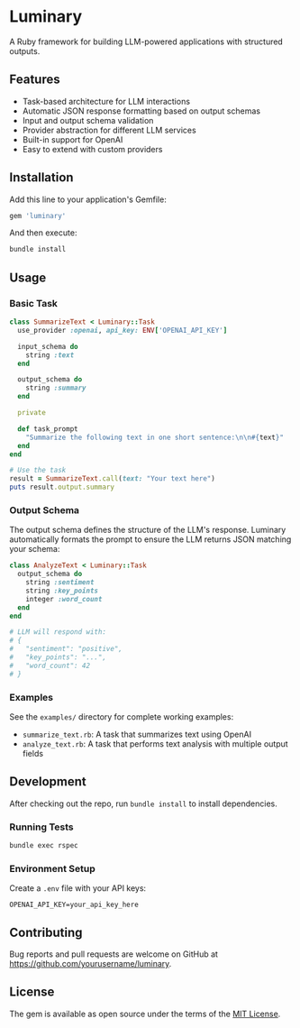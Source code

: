 # Luminary

A Ruby framework for building LLM-powered applications with structured outputs.

## Features

- Task-based architecture for LLM interactions
- Automatic JSON response formatting based on output schemas
- Input and output schema validation
- Provider abstraction for different LLM services
- Built-in support for OpenAI
- Easy to extend with custom providers

## Installation

Add this line to your application's Gemfile:

```ruby
gem 'luminary'
```

And then execute:

```bash
bundle install
```

## Usage

### Basic Task

```ruby
class SummarizeText < Luminary::Task
  use_provider :openai, api_key: ENV['OPENAI_API_KEY']

  input_schema do
    string :text
  end

  output_schema do
    string :summary
  end

  private

  def task_prompt
    "Summarize the following text in one short sentence:\n\n#{text}"
  end
end

# Use the task
result = SummarizeText.call(text: "Your text here")
puts result.output.summary
```

### Output Schema

The output schema defines the structure of the LLM's response. Luminary automatically formats the prompt to ensure the LLM returns JSON matching your schema:

```ruby
class AnalyzeText < Luminary::Task
  output_schema do
    string :sentiment
    string :key_points
    integer :word_count
  end
end

# LLM will respond with:
# {
#   "sentiment": "positive",
#   "key_points": "...",
#   "word_count": 42
# }
```

### Examples

See the `examples/` directory for complete working examples:

- `summarize_text.rb`: A task that summarizes text using OpenAI
- `analyze_text.rb`: A task that performs text analysis with multiple output fields

## Development

After checking out the repo, run `bundle install` to install dependencies.

### Running Tests

```bash
bundle exec rspec
```

### Environment Setup

Create a `.env` file with your API keys:

```
OPENAI_API_KEY=your_api_key_here
```

## Contributing

Bug reports and pull requests are welcome on GitHub at https://github.com/yourusername/luminary.

## License

The gem is available as open source under the terms of the [MIT License](https://opensource.org/licenses/MIT). 